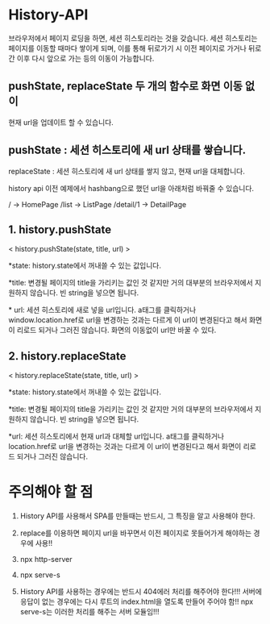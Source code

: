 # History-API

브라우저에서 페이지 로딩을 하면, 세션 히스토리라는 것을 갖습니다.
세션 히스토리는 페이지를 이동할 때마다 쌓이게 되며, 이를 통해
뒤로가기 시 이전 페이지로 가거나 뒤로 간 이후 다시 앞으로 가는 등의 이동이 가능합니다.

## pushState, replaceState 두 개의 함수로 화면 이동 없이

현재 url을 업데이트 할 수 있습니다.

## pushState : 세션 히스토리에 새 url 상태를 쌓습니다.

replaceState : 세션 히스토리에 새 url 상태를 쌓지 않고,
현재 url을 대체합니다.

history api
이전 예제에서 hashbang으로 했던 url을 아래처럼 바꿔줄 수 있습니다.

/ -> HomePage
/list -> ListPage
/detail/1 -> DetailPage

## 1. history.pushState

< history.pushState(state, title, url) >

\*state: history.state에서 꺼내쓸 수 있는 값입니다.

\*title: 변경될 페이지의 title을 가리키는 값인 것 같지만 거의 대부분의 브라우저에서 지원하지 않습니다. 빈 string을 넣으면 됩니다.

\* url: 세션 히스토리에 새로 넣을 url입니다.
a태그를 클릭하거나 window.location.href로 url을 변경하는 것과는 다르게 이 url이 변경된다고 해서 화면이 리로드 되거나 그러진 않습니다.
화면의 이동없이 url만 바꿀 수 있다.

## 2. history.replaceState

< history.replaceState(state, title, url) >

\*state: history.state에서 꺼내쓸 수 있는 값입니다.

\*title: 변경될 페이지의 title을 가리키는 값인 것 같지만
거의 대부분의 브라우저에서 지원하지 않습니다. 빈 string을 넣으면 됩니다.

\*url: 세션 히스토리에서 현재 url과 대체할 url입니다.
a태그를 클릭하거나 location.href로 url을 변경하는 것과는
다르게 이 url이 변경된다고 해서 화면이 리로드 되거나 그러진 않습니다.

# 주의해야 할 점

1. History API를 사용해서 SPA를 만들때는 반드시,
   그 특징을 알고 사용해야 한다.

2. replace를 이용하면 페이지 url을 바꾸면서
   이전 페이지로 못들어가게 해야하는 경우에 사용!!

3. npx http-server

4. npx serve-s

5. History API를 사용하는 경우에는 반드시
   404에러 처리를 해주어야 한다!!!
   서버에 응답이 없는 경우에는 다시 루트의 index.html을
   열도록 만들어 주어야 함!!
   npx serve-s는 이러한 처리를 해주는 서버 모듈임!!!
